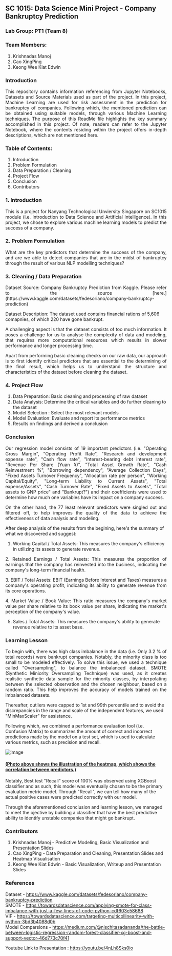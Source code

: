 ## SC 1015: Data Science Mini Project - Company Bankruptcy Prediction

### Lab Group: PT1 (Team 8)

### Team Members: 

1.  Krishnadas Manoj
2.  Cao XingPing
3.  Keong Wee Kiat Edwin

### Introduction

<p align = "justify">
This repository contains information referencing from Jupyter Notebooks, Datasets and Source Materials used as part of the project. In this project, Machine Learning are used for risk assessment in the prediction for bankruptcy of companies. Following which, the mentioned prediction can be obtained using suitable models, through various Machine Learning techniques. The purpose of this ReadMe file highlights the key summary accomplished in this project. Of note, readers can refer to the Jupyter Notebook, where the contents residing within the project offers in-depth descriptions, which are not mentioned here.
</p>

### Table of Contents:

1.  Introduction
2.  Problem Formulation
3.  Data Preparation / Cleaning
4.  Project Flow
5.  Conclusion
6.  Contributors

### 1.  Introduction

<p align = "justify">
This is a project for Nanyang Technological Unviersity Singapore on SC1015 module (i.e. Introduction to Data Science and Artificial Intelligence). In this project, we chose to explore various machine learning models to predict the success of a company. 
</p>

### 2.  Problem Formulation

<p align = "justify">
What are the key predictors that determine the success of the company, and are we able to detect companies that are in the midst of bankruptcy through the result of various NLP modelling techniques?
</p>

### 3.  Cleaning / Data Preparation

<p align = "justify">
Dataset Source: Company Bankruptcy Prediction from Kaggle. Please refer to the source [here.](https://www.kaggle.com/datasets/fedesoriano/company-bankruptcy-prediction)
</p>

Dataset Description: The dataset used contains financial rations of 5,606 comapnies, of which 220 have gone bankrupt.

<p align = "justify">
A challenging aspect is that the dataset consists of too much information. It poses a challenge for us to analyse the complexity of data and modeling, that requires more computational resources which results in slower performance and longer processing time. 
</p>

<p align = "justify">
Apart from performing basic cleaning checks on our raw data, our approach is to first identify critical predictors that are essential to the determining of the final result, which helps us to understand the structure and characteristics of the dataset before cleaning the dataset.
</p>

### 4.  Project Flow

1.  Data Preparation: Basic cleaning and processing of raw dataset
2.  Data Analysis: Determine the critical variables and do further cleaning to the dataset
3.  Model Selection : Select the most relevant models
4.  Model Evaluation: Evaluate and report its performance metrics
5.  Results on findings and derived a conclusion

### Conclusion

<p align = "justify">
Our regression model consists of 19 important predictors (i.e. "Operating Gross Margin", "Operating Profit Rate", "Research and development expense rate", "Cash flow rate", "Interest-bearing debt interest rate", "Revenue Per Share (Yuan ¥)", "Total Asset Growth Rate", "Cash Reinvestment %", "Borrowing dependency", "Average Collection Days", "Fixed Assets Turnover Frequency", "Allocation rate per person", "Working Capital/Equity", "Long-term Liability to Current Assets", "Total expense/Assets", "Cash Turnover Rate", "Fixed Assets to Assets", "Total assets to GNP price" and "Bankrupt?") and their coefficients were used to determine how much one variables have its impact on a company success.
</p>

<p align = "justify">
On the other hand, the 77 least relevant predictors were singled out and filtered off, to help improves the quality of the data to achieve the effectiveness of data analysis and modeling.
</p>

After deep analysis of the results from the begining, here's the summary of what we discovered and suggest:

1.  Working Capital / Total Assets: This measures the company's efficiency in utilizing its assets to generate revenue.

<p align = "justify">
2.  Retained Earnings / Total Assets: This measures the proportion of earnings that the company has reinvested into the business, indicating the company's long-term financial health.
</p>

<p align = "justify">
3.  EBIT / Total Assets: EBIT (Earnings Before Interest and Taxes) measures a company's operating profit, indicating its ability to generate revenue from its core operations.
</p>

<p align = "justify">
4.  Market Value / Book Value: This ratio measures the company's market value per share relative to its book value per share, indicating the market's perception of the company's value.
</p>

5.  Sales / Total Assets: This measures the company's ability to generate revenue relative to its asset base.

### Learning Lesson

<p align = "justify">
To begin with, there was high class imbalance in the data (i.e. Only 3.2 % of total records) were bankrupt companies. Notably, the minority class is too small to be modeled effectively. To solve this issue, we used a technique called "Oversampling", to balance the imbalanced dataset. SMOTE (Synthetic Miniority Oversampling Technique) was used, as it creates realistic synthetic data sample for the minority classes, by interpolating between the selected observation and the chosen neighbour, based on a random ratio. This help improves the accuracy of models trained on the imbalanced datasets. 

Thereafter, outliers were capped to 1st and 99th percentile and to avoid the discrepancies in the range and scale of the independent features, we used "MinMaxScaler" for assistance.

Following which, we combined a performance evaluation tool (i.e. Confusion Matrix) to summarizes the amount of correct and incorrect predictions made by the model on a test set, which is used to calculate various metrics, such as precision and recall.

![image](https://user-images.githubusercontent.com/128292326/231409055-e571384a-fc5b-40e4-97f3-8273ad187223.png)
#### <ins>(Photo above shows the illustration of the heatmap, which shows the correlation between predictors.)</ins>

Notably, Best test "Recall" score of 100% was observed using XGBoost classifier and as such, this model was eventually chosen to be the primary evaluation metric model. Through "Recall", we can tell how many of the actual positive cases were predicted correctly with our model.

Through the aforementioned conclusion and learning lesson, we managed to meet the ojective by building a classifier that have the best predictive ability to identify unstable companies that might go bankrupt.
</p>

### Contributors

1.  Krishnadas Manoj - Predictive Modeling, Basic Visualization and Presentation Slides
2.  Cao XingPing - Data Preparation and Cleaning, Presentation Slides and Heatmap Visualisation
3.  Keong Wee Kiat Edwin - Basic Visualization, Writeup and Presentation Slides


### References
Dataset - https://www.kaggle.com/datasets/fedesoriano/company-bankruptcy-prediction <br>
SMOTE - https://towardsdatascience.com/applying-smote-for-class-imbalance-with-just-a-few-lines-of-code-python-cdf603e58688 <br>
VIF - https://towardsdatascience.com/targeting-multicollinearity-with-python-3bd3b4088d0b <br>
Model Comparsions - https://medium.com/@nischitasadananda/the-battle-between-logistic-regression-random-forest-classifier-xg-boost-and-support-vector-46d773c70f41 <br>


Youtube Link to Presentation : https://youtu.be/4nLh8Sks0io
  
